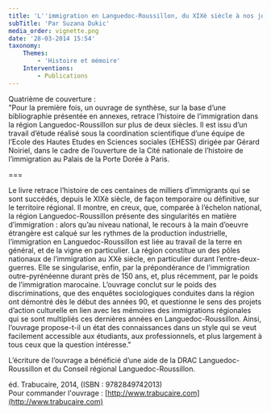 ```yaml
---
title: 'L''immigration en Languedoc-Roussillon, du XIXè siècle à nos jours Synthèse historique, enjeux contemporains'
subTitle: 'Par Suzana Dukic'
media_order: vignette.png
date: '28-03-2014 15:54'
taxonomy:
    Themes:
        - 'Histoire et mémoire'
    Interventions:
        - Publications
---
```


Quatrième de couverture :  
"Pour la première fois, un ouvrage de synthèse, sur la base d’une bibliographie présentée en annexes, retrace l’histoire de l’immigration dans la région Languedoc-Roussillon sur plus de deux siècles. Il est issu d’un travail d’étude réalisé sous la coordination scientifique d’une équipe de l’Ecole des Hautes Etudes en Sciences sociales (EHESS) dirigée par Gérard Noiriel, dans le cadre de l’ouverture de la Cité nationale de l’histoire de l’immigration au Palais de la Porte Dorée à Paris.

===

Le livre retrace l’histoire de ces centaines de milliers d’immigrants qui se sont succédés, depuis le XIXè siècle, de façon temporaire ou définitive, sur le territoire régional. Il montre, en creux, que, comparée à l’échelon national, la région Languedoc-Roussillon présente des singularités en matière d’immigration : alors qu’au niveau national, le recours à la main d’oeuvre étrangère est calqué sur les rythmes de la production industrielle, l’immigration en Languedoc-Roussillon est liée au travail de la terre en général, et de la vigne en particulier. La région constitue un des pôles nationaux de l’immigration au XXè siècle, en particulier durant l’entre-deux-guerres. Elle se singularise, enfin, par la prépondérance de l’immigration outre-pyrénéenne durant près de 150 ans, et, plus récemment, par le poids de l’immigration marocaine. L’ouvrage conclut sur le poids des discriminations, que des enquêtes sociologiques conduites dans la région ont démontré dès le début des années 90, et questionne le sens des projets d’action culturelle en lien avec les mémoires des immigrations régionales qui se sont multipliés ces dernières années en Languedoc-Roussillon. Ainsi, l’ouvrage propose-t-il un état des connaissances dans un style qui se veut facilement accessible aux étudiants, aux professionnels, et plus largement à tous ceux que la question intéresse."

L’écriture de l’ouvrage a bénéficié d’une aide de la DRAC Languedoc-Roussillon et du Conseil régional Languedoc-Roussillon.

éd. Trabucaire, 2014, (ISBN : 9782849742013)  
Pour commander l'ouvrage : [http://www.trabucaire.com](http://www.trabucaire.com)